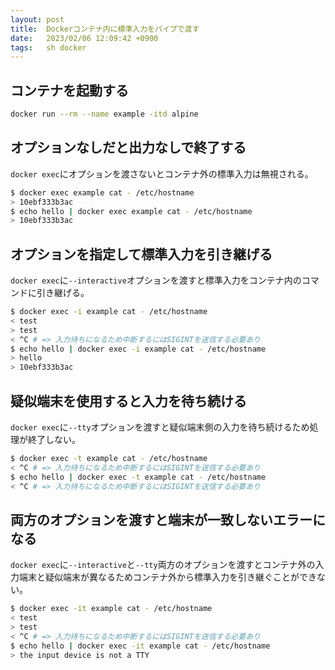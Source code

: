 ```yaml
---
layout: post
title:  Dockerコンテナ内に標準入力をパイプで渡す
date:   2023/02/06 12:09:42 +0900
tags:   sh docker
---
```


## コンテナを起動する

```sh
docker run --rm --name example -itd alpine
```

## オプションなしだと出力なしで終了する

`docker exec`にオプションを渡さないとコンテナ外の標準入力は無視される。

```sh
$ docker exec example cat - /etc/hostname
> 10ebf333b3ac
$ echo hello | docker exec example cat - /etc/hostname
> 10ebf333b3ac
```

## オプションを指定して標準入力を引き継げる

`docker exec`に`--interactive`オプションを渡すと標準入力をコンテナ内のコマンドに引き継げる。

```sh
$ docker exec -i example cat - /etc/hostname
< test
> test
< ^C # => 入力待ちになるため中断するにはSIGINTを送信する必要あり
$ echo hello | docker exec -i example cat - /etc/hostname
> hello
> 10ebf333b3ac
```

## 疑似端末を使用すると入力を待ち続ける

`docker exec`に`--tty`オプションを渡すと疑似端末側の入力を待ち続けるため処理が終了しない。

```sh
$ docker exec -t example cat - /etc/hostname
< ^C # => 入力待ちになるため中断するにはSIGINTを送信する必要あり
$ echo hello | docker exec -t example cat - /etc/hostname
< ^C # => 入力待ちになるため中断するにはSIGINTを送信する必要あり
```

## 両方のオプションを渡すと端末が一致しないエラーになる

`docker exec`に`--interactive`と`--tty`両方のオプションを渡すとコンテナ外の入力端末と疑似端末が異なるためコンテナ外から標準入力を引き継ぐことができない。

```sh
$ docker exec -it example cat - /etc/hostname
< test
> test
< ^C # => 入力待ちになるため中断するにはSIGINTを送信する必要あり
$ echo hello | docker exec -it example cat - /etc/hostname
> the input device is not a TTY
```
